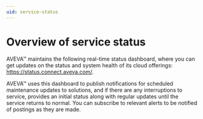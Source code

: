 ```yaml
---
uid: service-status
---
```


# Overview of service status

AVEVA™ maintains the following real-time status dashboard, where you can get updates on the status and system health of its cloud offerings: https://status.connect.aveva.com/.

AVEVA™ uses this dashboard to publish notifications for scheduled maintenance updates to solutions, and if there are any interruptions to service, provides an initial status along with regular updates until the service returns to normal. You can subscribe to relevant alerts to be notified of postings as they are made.
